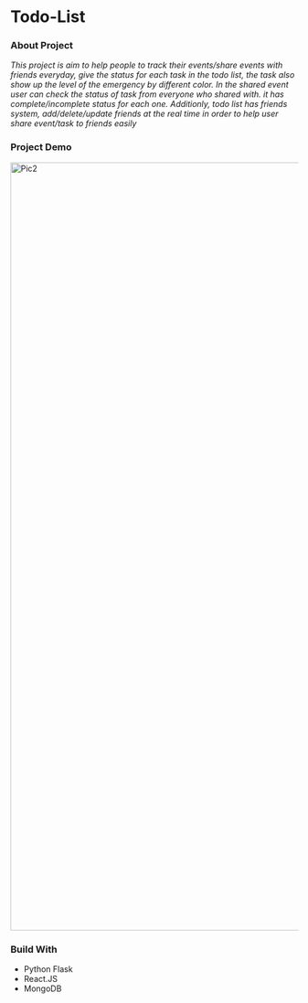 # Todo-List
### About Project
*This project is aim to help people to track their events/share events with friends everyday, give the status for each task in the todo list, the task also show up the level of the emergency by different color. In the shared event user can check the status of task from everyone who shared with. it has complete/incomplete status for each one. Additionly, todo list has friends system, add/delete/update friends at the real time in order to help user share event/task to friends easily*

### Project Demo
<img width="1344" alt="Pic2" src="https://user-images.githubusercontent.com/44245598/130716656-9b0499e2-c598-4f12-baed-f338d118237e.png">

### Build With
* Python Flask
* React.JS
* MongoDB

